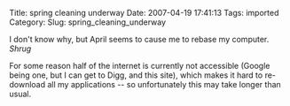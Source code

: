 Title: spring cleaning underway
Date: 2007-04-19 17:41:13
Tags: imported
Category: 
Slug: spring_cleaning_underway

I don't know why, but April seems to cause me to rebase my computer.  <em>Shrug</em>

For some reason half of the internet is currently not accessible (Google being one, but I can get to Digg, and this site), which makes it hard to re-download all my applications -- so unfortunately this may take longer than usual.
